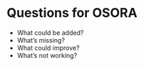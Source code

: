 

```



```





```


```

# **Questions for OSORA**

- What could be added?
- What’s missing?
- What could improve?
- What’s not working?